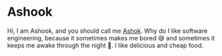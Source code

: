 # Ashook

Hi, I am Ashook, and you should call me [Ashok](https://github.com/3shoka). Why do I like software engineering, because it sometimes makes me bored 😅️ and sometimes it keeps me awake through the night 🤯️. I like delicious and cheap food.
